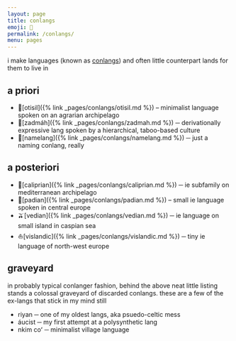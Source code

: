 ```yaml
---
layout: page
title: conlangs
emoji: 🦜
permalink: /conlangs/
menu: pages
---
```

i make languages (known as [conlangs](https://en.wikipedia.org/wiki/Constructed_language)) and often little counterpart lands for them to live in

## a priori
* 🌾[otisil]({% link _pages/conlangs/otisil.md %}) – minimalist language spoken on an agrarian archipelago
* 🍵[zadmáh]({% link _pages/conlangs/zadmah.md %}) ─ derivationally expressive lang spoken by a hierarchical, taboo-based culture
* 🎤[namelang]({% link _pages/conlangs/namelang.md %}) ─ just a naming conlang, really

## a posteriori
* 🍑[caliprian]({% link _pages/conlangs/caliprian.md %}) ─ ie subfamily on mediterranean archipelago
* 🌳[padian]({% link _pages/conlangs/padian.md %}) – small ie language spoken in central europe
* 🫒[vedian]({% link _pages/conlangs/vedian.md %}) ─ ie language on small island in caspian sea
* ⛵️[vislandic]({% link _pages/conlangs/vislandic.md %}) ─ tiny ie language of north-west europe

## graveyard
in probably typical conlanger fashion, behind the above neat little listing stands a colossal graveyard of discarded conlangs. these are a few of the ex-langs that stick in my mind still

* riyan ─ one of my oldest langs, aka psuedo-celtic mess
* áucist ─ my first attempt at a polysynthetic lang
* nkim coʻ ─ minimalist village language